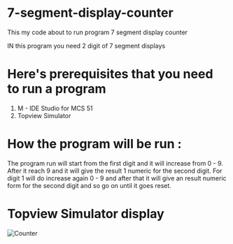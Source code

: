# 7-segment-display-counter

This my code about to run program 7 segment display counter

IN this program you need 2 digit of 7 segment displays

# Here's prerequisites that you need to run a program
1. M - IDE Studio for MCS 51
2. Topview Simulator


# How the program will be run :
The program run will start from the first digit and it will increase from 0 - 9. After it reach 9 and it will give the result 1 numeric for the second digit. For digit 1 will do increase again 0 - 9 and after that it will give an result numeric form for the second digit and so go on until it goes reset.


# Topview Simulator display


![Counter](https://user-images.githubusercontent.com/56909339/116986094-93b5d900-acf7-11eb-950e-0f13dfbc4827.png)

